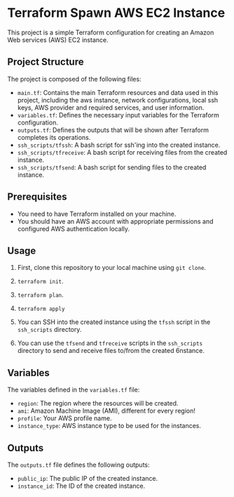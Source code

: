 # Terraform Spawn AWS EC2 Instance

This project is a simple Terraform configuration for creating an Amazon Web services (AWS) EC2 instance.

## Project Structure

The project is composed of the following files:

- `main.tf`: Contains the main Terraform resources and data used in this project, including the aws instance, network configurations, local ssh keys, AWS provider and required services, and user information.
- `variables.tf`: Defines the necessary input variables for the Terraform configuration.
- `outputs.tf`: Defines the outputs that will be shown after Terraform completes its operations.
- `ssh_scripts/tfssh`: A bash script for ssh'ing into the created instance.
- `ssh_scripts/tfreceive`: A bash script for receiving files from the created instance.
- `ssh_scripts/tfsend`: A bash script for sending files to the created instance.

## Prerequisites

- You need to have Terraform installed on your machine.
- You should have an AWS account with appropriate permissions and configured AWS authentication locally.

## Usage

1. First, clone this repository to your local machine using `git clone`.

2. `terraform init`.

3. `terraform plan`.

4. `terraform apply`

5. You can SSH into the created instance using the `tfssh` script in the `ssh_scripts` directory.

7. You can use the `tfsend` and `tfreceive` scripts in the `ssh_scripts` directory to send and receive files to/from the created 6nstance.

## Variables

The variables defined in the `variables.tf` file:

- `region`: The region where the resources will be created.
- `ami`: Amazon Machine Image (AMI), different for every region!
- `profile`: Your AWS profile name.
- `instance_type`: AWS instance type to be used for the instances.

## Outputs

The `outputs.tf` file defines the following outputs:

- `public_ip`: The public IP of the created instance.
- `instance_id`: The ID of the created instance.
